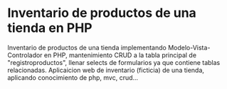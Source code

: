 # Inventario de productos de una tienda en PHP

Inventario de productos de una tienda implementando Modelo-Vista-Controlador en PHP,
mantenimiento CRUD a la tabla principal de "registroproductos", llenar selects de formularios ya que
contiene tablas relacionadas. Aplicaicion web de inventario (ficticia) de una tienda, aplicando
conocimiento de php, mvc, crud...

